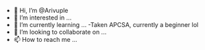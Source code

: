 - 👋 Hi, I’m @Arivuple
- 👀 I’m interested in ... 
- 🌱 I’m currently learning ... -Taken APCSA, currently a beginner lol
- 💞️ I’m looking to collaborate on ...
- 📫 How to reach me ...

<!---
Arivuple/Arivuple is a ✨ special ✨ repository because its `README.md` (this file) appears on your GitHub profile.
You can click the Preview link to take a look at your changes.
--->
